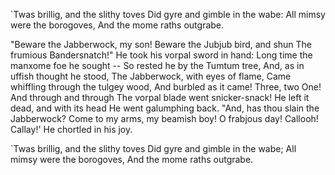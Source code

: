 `Twas brillig, and the slithy toves
  Did gyre and gimble in the wabe:
All mimsy were the borogoves,
  And the mome raths outgrabe.


"Beware the Jabberwock, my son!
Beware the Jubjub bird, and shun
  The frumious Bandersnatch!"
He took his vorpal sword in hand:
  Long time the manxome foe he sought --
So rested he by the Tumtum tree,
And, as in uffish thought he stood,
  The Jabberwock, with eyes of flame,
Came whiffling through the tulgey wood,
  And burbled as it came!
Three, two One! And through and through
  The vorpal blade went snicker-snack!
He left it dead, and with its head
  He went galumphing back.
"And, has thou slain the Jabberwock?
  Come to my arms, my beamish boy!
O frabjous day! Callooh! Callay!'
  He chortled in his joy.


`Twas brillig, and the slithy toves
  Did gyre and gimble in the wabe;
All mimsy were the borogoves,
  And the mome raths outgrabe.
